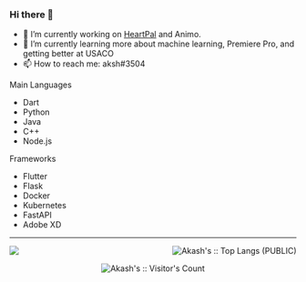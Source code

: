 ### Hi there 👋


- 🔭 I’m currently working on [HeartPal](https://devpost.com/software/ai-heart-arrhythmia-detection) and Animo.
- 🌱 I’m currently learning more about machine learning, Premiere Pro, and getting better at USACO
- 📫 How to reach me: aksh#3504

Main Languages
- Dart
- Python
- Java
- C++
- Node.js

Frameworks
- Flutter
- Flask
- Docker
- Kubernetes
- FastAPI
- Adobe XD

---
<img align="left" src="https://github-readme-stats.vercel.app/api?username=aksh1&&layout=compact&count_private=true&show_icons=true&hide_border=true&include_all_commits=true&bg_color=0D1117&title_color=bd001f&text_color=FFFFFF&icon_color=FFFFFF"/>

<p align="right"><img src="https://github-readme-stats.vercel.app/api/top-langs/?username=aksh1&langs_count=100&theme=tokyonight&layout=compact" alt="Akash's :: Top Langs (PUBLIC)" /></p>

<p align="center"><img src="https://profile-counter.glitch.me/{aksh1}/count.svg" alt="Akash's :: Visitor's Count" /></p>
